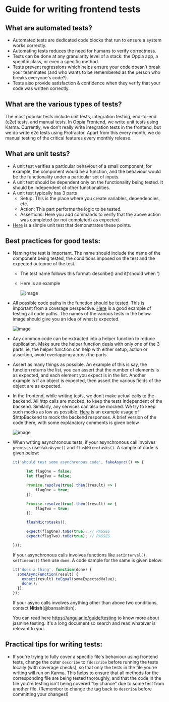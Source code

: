 # Guide for writing frontend tests

## What are automated tests?
- Automated tests are dedicated code blocks that run to ensure a system works correctly.
- Automating tests reduces the need for humans to verify correctness.
- Tests can be done at any granularity level of a stack: the Oppia app, a specific class, or even a specific method.
- Tests prevent regressions which helps ensure your code doesn't break your teammates (and who wants to be remembered as the person who breaks everyone's code?).
- Tests also provide satisfaction & confidence when they verify that your code was written correctly.

## What are the various types of tests?
The most popular tests include unit tests, integration testing, end-to-end (e2e) tests, and manual tests. In Oppia Frontend, we write unit tests using Karma. Currently, we don’t really write integration tests in the frontend, but we do write e2e tests using Protractor. Apart from this every month, we do manual testing of the critical features every monthly release.

## What are unit tests?
- A unit test verifies a particular behaviour of a small component, for example, the component would be a function, and the behaviour would be the functionality under a particular set of inputs.
- A unit test should be dependent only on the functionality being tested. It should be independent of other functionalities.
- A unit test typically has 3 parts
     - Setup: This is the place where you create variables, dependencies, etc.
     - Action: This part performs the logic to be tested.
     - Assertions: Here you add commands to verify that the above action was completed (or not completed) as expected.
- [Here](https://github.com/oppia/oppia/blob/ae649aa08f1375457ec9e3c90257197b68fec7cd/core/templates/domain/skill/RubricObjectFactorySpec.ts#L28-L41) is a simple unit test that demonstrates these points.


## Best practices for good tests:
- Naming the test is important. The name should include the name of the component being tested, the conditions imposed on the test and the expected outcome of the test.
    - The test name follows this format: describe(<component name>) and it(‘should <do this action> when <this condition is imposed>’)
    - Here is an example

      ![image](https://user-images.githubusercontent.com/11898234/75883048-5da56c80-5e48-11ea-89f1-bc097e73bdef.png)

- All possible code paths in the function should be tested. This is important from a coverage perspective. [Here](https://github.com/oppia/oppia/blob/ae649aa08f1375457ec9e3c90257197b68fec7cd/core/templates/domain/objects/FractionObjectFactorySpec.ts) is a good example of testing all code paths. The names of the various tests in the below image should give you an idea of what is expected.

  ![image](https://user-images.githubusercontent.com/11898234/75883131-83cb0c80-5e48-11ea-91e8-2a36dcefd218.png)

- Any common code can be extracted into a helper function to reduce duplication. Make sure the helper function deals with only one of the 3 parts, ie, the helper function can help with either setup, action or assertion, avoid overlapping across the parts.
- Assert as many things as possible. An example of this is say, the function returns the list, you can assert that the number of elements is as expected, and each element you expect is in the list. Another example is if an object is expected, then assert the various fields of the object are as expected.
- In the frontend, while writing tests, we don’t make actual calls to the backend. All http calls are mocked, to keep the tests independent of the backend. Similarly, any services can also be mocked. We try to keep such mocks as low as possible. [Here](https://github.com/oppia/oppia/blob/ae649aa08f1375457ec9e3c90257197b68fec7cd/core/templates/domain/learner_dashboard/learner-playlist.service.spec.ts#L27) is an example usage of $httpBackend to mock the backend responses. A brief version of the code there, with some explanatory comments is given below

  ![image](https://user-images.githubusercontent.com/11898234/75883248-bb39b900-5e48-11ea-9d50-83157e8f6515.png)


- When writing asynchronous tests, if your asynchronous call involves `promises` use `fakeAsync()` and `flushMicrotasks()`. A sample of code is given below:
  ```typescript
  it('should test some asynchronous code', fakeAsync(() => {

        let flagOne = false;
        let flagTwo = false;

        Promise.resolve(true).then((result) => {
            flagOne = true;
        });

        Promise.resolve(true).then((result) => {
            flagTwo = true;
        });

        flushMicrotasks();

        expect(flagOne).toBe(true); // PASSES
        expect(flagTwo).toBe(true); // PASSES

  }));
  ```

  If your asynchronous calls involves functions like `setInterval()`, `setTimeout()` then use
  `done`. A code sample for the same is given below:

  ```typescript
  it('does a thing', function(done) {
    someAsyncFunction(result) {
      expect(result).toEqual(someExpectedValue);
      done();
    });
  });
  ```
  If your async calls involves anything other than above two conditions, contact **Nitish**(@bansalnitish).

  You can read here https://angular.io/guide/testing to know more about jasmine testing. It's a long document so
  search and read whatever is relevant to you.
## Practical tips for writing tests:
- If you're trying to fully cover a specific file's behaviour using frontend tests, change the outer `describe` to `fdescribe` before running the tests locally (with coverage checks), so that only the tests in the file you're writing will run on Karma. This helps to ensure that all methods for the corresponding file are being tested thoroughly, and that the code in the file you're testing isn't being covered "by chance" due to some test from another file. (Remember to change the tag back to `describe` before committing your changes!)
